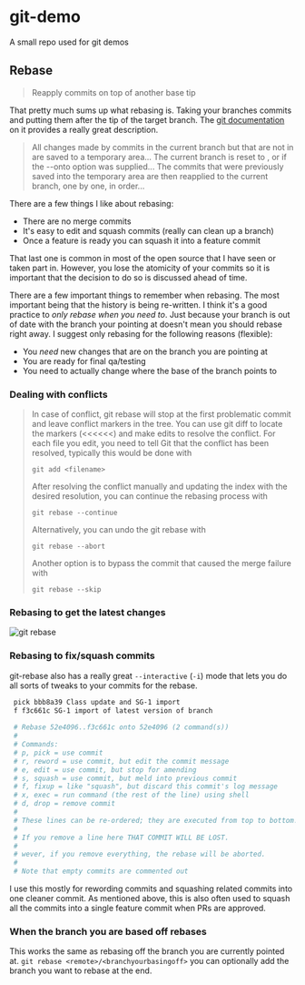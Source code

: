 # git-demo
A small repo used for git demos

## Rebase
> Reapply commits on top of another base tip

That pretty much sums up what rebasing is. Taking your branches commits and putting them after the tip of the target branch. The [git documentation]() on it provides a really great description.

> All changes made by commits in the current branch but that are not in <upstream> are saved to a temporary area...
> The current branch is reset to <upstream>, or <newbase> if the --onto option was supplied...
> The commits that were previously saved into the temporary area are then reapplied to the current branch, one by one, in order...

There are a few things I like about rebasing:

- There are no merge commits
- It's easy to edit and squash commits (really can clean up a branch)
- Once a feature is ready you can squash it into a feature commit

That last one is common in most of the open source that I have seen or taken part in. However, you lose the atomicity of your commits so it is important that the decision to do so is discussed ahead of time.

There are a few important things to remember when rebasing. The most important being that the history is being re-written. I think it's a good practice to *only rebase when you need to*. Just because your branch is out of date with the branch your pointing at doesn't mean you should rebase right away. I suggest only rebasing for the following reasons (flexible):

- You *need* new changes that are on the branch you are pointing at
- You are ready for final qa/testing
- You need to actually change where the base of the branch points to

### Dealing with conflicts
> In case of conflict, git rebase will stop at the first problematic commit and leave conflict markers in the tree. You can use git diff to locate the markers (<<<<<<) and make edits to resolve the conflict. For each file you edit, you need to tell Git that the conflict has been resolved, typically this would be done with
>
> `git add <filename>`
>
> After resolving the conflict manually and updating the index with the desired resolution, you can continue the rebasing process with
> 
> `git rebase --continue`
>
> Alternatively, you can undo the git rebase with
>
> `git rebase --abort`
>
> Another option is to bypass the commit that caused the merge failure with
> 
> `git rebase --skip`

### Rebasing to get the latest changes
![git rebase](https://dl2.pushbulletusercontent.com/rAzkHPuBJnBALbiiOCvQhVrnPG2KTUsn/git-rebase.PNG)

### Rebasing to fix/squash commits
git-rebase also has a really great `--interactive` (`-i`) mode that lets you do all sorts of tweaks to your commits for the rebase.

```bash
 pick bbb8a39 Class update and SG-1 import                                                        
 f f3c661c SG-1 import of latest version of branch                   
                                                          
 # Rebase 52e4096..f3c661c onto 52e4096 (2 command(s))                                                          
 #                                                          
 # Commands:                                                          
 # p, pick = use commit                                                         
 # r, reword = use commit, but edit the commit message                                                          
 # e, edit = use commit, but stop for amending                                                          
 # s, squash = use commit, but meld into previous commit                                               
 # f, fixup = like "squash", but discard this commit's log message                                                          
 # x, exec = run command (the rest of the line) using shell                                                      
 # d, drop = remove commit                                                          
 #                                                          
 # These lines can be re-ordered; they are executed from top to bottom.                                                         
 #                                                      
 # If you remove a line here THAT COMMIT WILL BE LOST.                                                          
 #                                                           
 # wever, if you remove everything, the rebase will be aborted.                                                         
 #
 # Note that empty commits are commented out
```
I use this mostly for rewording commits and squashing related commits into one cleaner commit. As mentioned above, this is also often used to squash all the commits into a single feature commit when PRs are approved. 

### When the branch you are based off rebases
This works the same as rebasing off the branch you are currently pointed at. 
`git rebase <remote>/<branchyourbasingoff>` you can optionally add the branch you want to rebase at the end.
